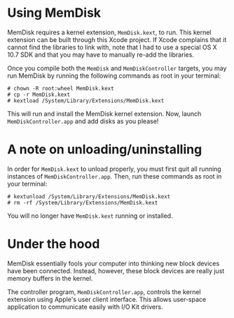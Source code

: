 Using MemDisk
=============

MemDisk requires a kernel extension, `MemDisk.kext`, to run. This kernel extension can be built through this Xcode project. If Xcode complains that it cannot find the libraries to link with, note that I had to use a special OS X 10.7 SDK and that you may have to manually re-add the libraries.

Once you compile both the `MemDisk` and `MemDiskController` targets, you may run MemDisk by running the following commands as root in your terminal:

    # chown -R root:wheel MemDisk.kext
    # cp -r MemDisk.kext
    # kextload /System/Library/Extensions/MemDisk.kext

This will run and install the MemDisk kernel extension. Now, launch `MemDiskController.app` and add disks as you please!

A note on unloading/uninstalling
================================

In order for `MemDisk.kext` to unload properly, you must first quit all running instances of `MemDiskController.app`. Then, run these commands as root in your terminal:

    # kextunload /System/Library/Extensions/MemDisk.kext
    # rm -rf /System/Library/Extensions/MemDisk.kext

You will no longer have `MemDisk.kext` running or installed.

Under the hood
==============

MemDisk essentially fools your computer into thinking new block devices have been connected. Instead, however, these block devices are really just memory buffers in the kernel.

The controller program, `MemDiskController.app`, controls the kernel extension using Apple's user client interface. This allows user-space application to communicate easily with I/O Kit drivers.

